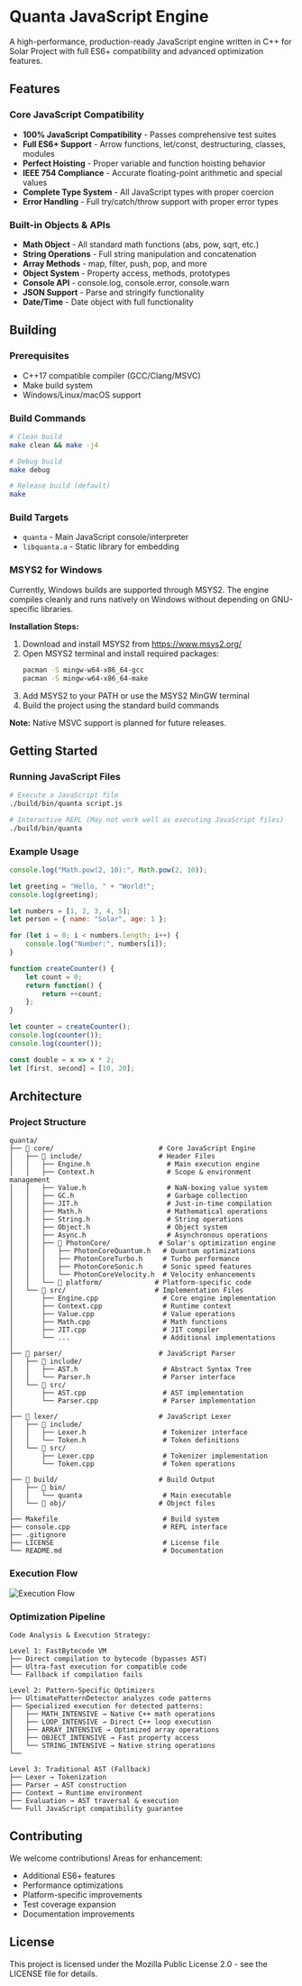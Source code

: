 # Quanta JavaScript Engine

A high-performance, production-ready JavaScript engine written in C++ for Solar Project with full ES6+ compatibility and advanced optimization features.

## Features

### Core JavaScript Compatibility
- **100% JavaScript Compatibility** - Passes comprehensive test suites
- **Full ES6+ Support** - Arrow functions, let/const, destructuring, classes, modules
- **Perfect Hoisting** - Proper variable and function hoisting behavior
- **IEEE 754 Compliance** - Accurate floating-point arithmetic and special values
- **Complete Type System** - All JavaScript types with proper coercion
- **Error Handling** - Full try/catch/throw support with proper error types

### Built-in Objects & APIs
- **Math Object** - All standard math functions (abs, pow, sqrt, etc.)
- **String Operations** - Full string manipulation and concatenation
- **Array Methods** - map, filter, push, pop, and more
- **Object System** - Property access, methods, prototypes
- **Console API** - console.log, console.error, console.warn
- **JSON Support** - Parse and stringify functionality
- **Date/Time** - Date object with full functionality

## Building

### Prerequisites
- C++17 compatible compiler (GCC/Clang/MSVC) 
- Make build system
- Windows/Linux/macOS support

### Build Commands
```bash
# Clean build
make clean && make -j4

# Debug build
make debug

# Release build (default)
make
```

### Build Targets
- `quanta` - Main JavaScript console/interpreter
- `libquanta.a` - Static library for embedding

### MSYS2 for Windows
Currently, Windows builds are supported through MSYS2. The engine compiles cleanly and runs natively on Windows without depending on GNU-specific libraries.

**Installation Steps:**
1. Download and install MSYS2 from https://www.msys2.org/
2. Open MSYS2 terminal and install required packages:
   ```bash
   pacman -S mingw-w64-x86_64-gcc
   pacman -S mingw-w64-x86_64-make
   ```
3. Add MSYS2 to your PATH or use the MSYS2 MinGW terminal
4. Build the project using the standard build commands

**Note:** Native MSVC support is planned for future releases.

## Getting Started

### Running JavaScript Files
```bash
# Execute a JavaScript file
./build/bin/quanta script.js

# Interactive REPL (May not work well as executing JavaScript files)
./build/bin/quanta
```

### Example Usage
```javascript
console.log("Math.pow(2, 10):", Math.pow(2, 10));

let greeting = "Hello, " + "World!";
console.log(greeting);

let numbers = [1, 2, 3, 4, 5];
let person = { name: "Solar", age: 1 };

for (let i = 0; i < numbers.length; i++) {
    console.log("Number:", numbers[i]);
}

function createCounter() {
    let count = 0;
    return function() {
        return ++count;
    };
}

let counter = createCounter();
console.log(counter());
console.log(counter());

const double = x => x * 2;
let [first, second] = [10, 20];
```

## Architecture

### Project Structure
```
quanta/
├── 📁 core/                          # Core JavaScript Engine
│   ├── 📁 include/                   # Header Files
│   │   ├── Engine.h                   # Main execution engine
│   │   ├── Context.h                  # Scope & environment management
│   │   ├── Value.h                    # NaN-boxing value system
│   │   ├── GC.h                       # Garbage collection
│   │   ├── JIT.h                      # Just-in-time compilation
│   │   ├── Math.h                     # Mathematical operations
│   │   ├── String.h                   # String operations
│   │   ├── Object.h                   # Object system
│   │   ├── Async.h                    # Asynchronous operations
│   │   ├── 📁 PhotonCore/            # Solar's optimization engine
│   │   │   ├── PhotonCoreQuantum.h   # Quantum optimizations
│   │   │   ├── PhotonCoreTurbo.h     # Turbo performance
│   │   │   ├── PhotonCoreSonic.h     # Sonic speed features
│   │   │   └── PhotonCoreVelocity.h  # Velocity enhancements
│   │   └── 📁 platform/             # Platform-specific code
│   └── 📁 src/                      # Implementation Files
│       ├── Engine.cpp                # Core engine implementation
│       ├── Context.cpp               # Runtime context
│       ├── Value.cpp                 # Value operations
│       ├── Math.cpp                  # Math functions
│       ├── JIT.cpp                   # JIT compiler
│       └── ...                       # Additional implementations
│
├── 📁 parser/                        # JavaScript Parser
│   ├── 📁 include/
│   │   ├── AST.h                     # Abstract Syntax Tree
│   │   └── Parser.h                  # Parser interface
│   └── 📁 src/
│       ├── AST.cpp                   # AST implementation
│       └── Parser.cpp                # Parser implementation
│
├── 📁 lexer/                         # JavaScript Lexer  
│   ├── 📁 include/
│   │   ├── Lexer.h                   # Tokenizer interface
│   │   └── Token.h                   # Token definitions
│   └── 📁 src/
│       ├── Lexer.cpp                 # Tokenizer implementation
│       └── Token.cpp                 # Token operations
│
├── 📁 build/                         # Build Output
│   ├── 📁 bin/
│   │   └── quanta                    # Main executable
│   └── 📁 obj/                       # Object files
│
├── Makefile                          # Build system
├── console.cpp                       # REPL interface
├── .gitignore                     
├── LICENSE                           # License file
└── README.md                         # Documentation
```

### Execution Flow
![Execution Flow](docs/images/execution_flow.png)


### Optimization Pipeline
```
Code Analysis & Execution Strategy:

Level 1: FastBytecode VM
├── Direct compilation to bytecode (bypasses AST)
├── Ultra-fast execution for compatible code
└── Fallback if compilation fails

Level 2: Pattern-Specific Optimizers  
├── UltimatePatternDetector analyzes code patterns
├── Specialized execution for detected patterns:
│   ├── MATH_INTENSIVE → Native C++ math operations
│   ├── LOOP_INTENSIVE → Direct C++ loop execution  
│   ├── ARRAY_INTENSIVE → Optimized array operations
│   ├── OBJECT_INTENSIVE → Fast property access
│   └── STRING_INTENSIVE → Native string operations
└── 

Level 3: Traditional AST (Fallback)
├── Lexer → Tokenization
├── Parser → AST construction  
├── Context → Runtime environment
├── Evaluation → AST traversal & execution
└── Full JavaScript compatibility guarantee
```

## Contributing

We welcome contributions! Areas for enhancement:
- Additional ES6+ features
- Performance optimizations  
- Platform-specific improvements
- Test coverage expansion
- Documentation improvements

## License

This project is licensed under the Mozilla Public License 2.0 - see the LICENSE file for details.
